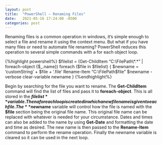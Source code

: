 ```yaml
---
layout: post
title:  "PowerShell — Renaming Files"
date:   2021-05-16 17:24:00 -0500
categories: post
---
```


Renaming files is a common operation in windows, it’s simple enough to select a file and rename it using the context menu. But what if you have many files or need to automate file renaming? PowerShell reduces this operation to several simple commands with a for each object loop.

{%highlight powershell%}
$filelist = (Get-ChildItem “C:\FilePath\*.*” | foreach-object {$_.name})
foreach ($file in $filelist)
{
$newname = ‘customString’ + $file + ‘.file’
Rename-Item “C:\FilePath\$file” $newname -verbose
clear-variable newname
}
{%endhighlight%}

Begin by searching for the file you want to rename. The **Get-ChildItem** command will find the list of files and pass it to **foreach-object**. This is all stored in the **$filelist** variable. Then a foreach loop is created in which a new file name is given to each file. The **$newname** variable will control how the file is named with the **$file** section being the original file name. This original file name can be replaced with whatever is needed for your circumstance. Dates and times can also be added to the name by using **Get-Date** and formatting the date and time as desired. The new name is then passed to the **Rename-Item** command to perform the rename operation. Finally the newname variable is cleared so it can be used in the next loop.